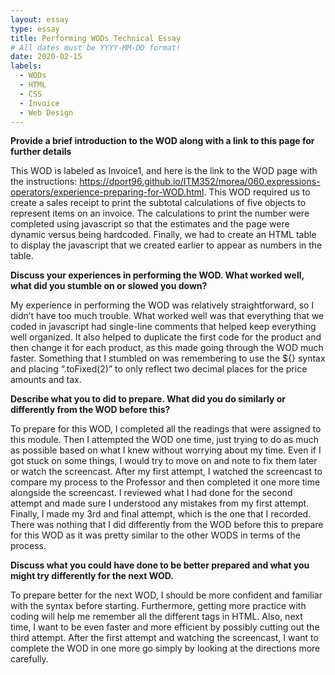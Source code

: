 ```yaml
---
layout: essay
type: essay
title: Performing WODs Technical Essay
# All dates must be YYYY-MM-DD format!
date: 2020-02-15
labels:
  - WODs
  - HTML
  - CSS
  - Invoice
  - Web Design
---
```

**Provide a brief introduction to the WOD along with a link to this page for further details**

This WOD is labeled as Invoice1, and here is the link to the WOD page with the instructions: https://dport96.github.io/ITM352/morea/060.expressions-operators/experience-preparing-for-WOD.html. This WOD required us to create a sales receipt to print the subtotal calculations of five objects to represent items on an invoice. The calculations to print the number were completed using javascript so that the estimates and the page were dynamic versus being hardcoded. Finally, we had to create an HTML table to display the javascript that we created earlier to appear as numbers in the table.

**Discuss your experiences in performing the WOD. What worked well, what did you stumble on or slowed you down?**

My experience in performing the WOD was relatively straightforward, so I didn’t have too much trouble. What worked well was that everything that we coded in javascript had single-line comments that helped keep everything well organized. It also helped to duplicate the first code for the product and then change it for each product, as this made going through the WOD much faster. Something that I stumbled on was remembering to use the  ${} syntax and placing “.toFixed(2)” to only reflect two decimal places for the price amounts and tax.

**Describe what you to did to prepare. What did you do similarly or differently from the WOD before this?**

To prepare for this WOD, I completed all the readings that were assigned to this module. Then I attempted the WOD one time, just trying to do as much as possible based on what I knew without worrying about my time. Even if I got stuck on some things, I would try to move on and note to fix them later or watch the screencast. After my first attempt, I watched the screencast to compare my process to the Professor and then completed it one more time alongside the screencast. I reviewed what I had done for the second attempt and made sure I understood any mistakes from my first attempt. Finally, I made my 3rd and final attempt, which is the one that I recorded. There was nothing that I did differently from the WOD before this to prepare for this WOD as it was pretty similar to the other WODS in terms of the process.

**Discuss what you could have done to be better prepared and what you might try differently for the next WOD.**

To prepare better for the next WOD, I should be more confident and familiar with the syntax before starting. Furthermore, getting more practice with coding will help me remember all the different tags in HTML. Also, next time, I want to be even faster and more efficient by possibly cutting out the third attempt. After the first attempt and watching the screencast, I want to complete the WOD in one more go simply by looking at the directions more carefully.
